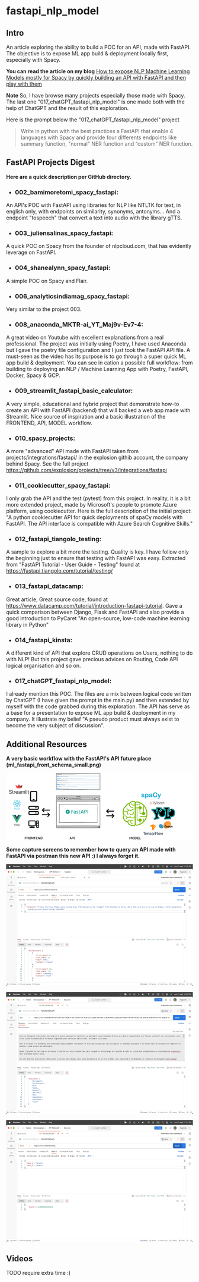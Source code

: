 # fastapi_nlp_model

## Intro
An article exploring the ability to build a POC for an API, made with FastAPI. The objective is to expose ML app build & deployment locally first, especially with Spacy.

**You can read the article on my blog**
[How to expose NLP Machine Learning Models mostly for Spacy by quickly building an API with FastAPI and then play with them](https://flaven.fr/2023/09/how-to-expose-nlp-machine-learning-models-mostly-for-spacy-by-quickly-building-an-api-with-fastapi-and-then-play-with-them/)


**Note**
So, I have browse many projects especially those made with Spacy. The last one "017_chatGPT_fastapi_nlp_model" is one made both with the help of ChatGPT and the result of this exploration.

Here is the prompt below the "017_chatGPT_fastapi_nlp_model" project
> Write in python with the best practices a FastAPI that enable 4 languages with Spacy and provide four differents endpoints like summary function, "normal" NER function and “custom” NER function.

## FastAPI Projects Digest
**Here are a quick description per GitHub directory.**

- ### 002_bamimoretomi_spacy_fastapi:
An API's POC with FastAPI using libraries for NLP like NTLTK for text, in english only, with endpoints on similarity, synonyms, antonyms... And a endpoint "tospeech" that convert a text into audio with the library gTTS.


- ### 003_juliensalinas_spacy_fastapi:
A quick POC on Spacy from the founder of nlpcloud.com, that has evidently leverage on FastAPI.

- ### 004_shanealynn_spacy_fastapi:
A simple POC on Spacy and Flair.

- ### 006_analyticsindiamag_spacy_fastapi:
Very similar to the project 003.

- ### 008_anaconda_MKTR-ai_YT_Maj9v-Ev7-4:
A great video on Youtube with excellent explanations from a real professional. The project was initially using Poetry, I have used Anaconda but I gave the poetry file configuration and I just took the FastAPI API file. A must-seen as the video has its purpose is to go through a super quick ML app build & deployment.  You can see in cation a possible full workflow: from building to deploying an NLP / Machine Learning App with Poetry, FastAPI, Docker, Spacy & GCP. 

- ### 009_streamlit_fastapi_basic_calculator:
A very simple, educational and hybrid project that demonstrate how-to create an API with FastAPI (backend) that will backed a web app made with Streamlit. Nice source of inspiration and a basic illustration of the FRONTEND, API, MODEL workflow.

- ### 010_spacy_projects:
A more "advanced" API made with FastAPI taken from projects/integrations/fastapi/ in the explosion githib account, the company behind Spacy. See the full project <a href="https://github.com/explosion/projects/tree/v3/integrations/fastapi" target="_blank" rel="noopener">https://github.com/explosion/projects/tree/v3/integrations/fastapi</a>




- ### 011_cookiecutter_spacy_fastapi:
I only grab the API and the test (pytest) from this project. In reality, it is a bit more extended project, made by Microsoft's people to promote Azure platform, using cookiecutter. Here is the full description of the initial project: "A python cookiecutter API for quick deployments of spaCy models with FastAPI. The API interface is compatible with Azure Search Cognitive Skills."


- ### 012_fastapi_tiangolo_testing:
A sample to explore a bit more the testing. Quality is key. I have follow only the beginning just to ensure that testing with FastAPI  was easy. Extracted from "FastAPI Tutorial - User Guide - Testing" found at 
<a href="https://github.com/explosion/projects/tree/v3/integrations/fastapi" target="_blank" rel="noopener">https://fastapi.tiangolo.com/tutorial/testing/</a>



- ### 013_fastapi_datacamp:
Great article, Great source code, found at 
<a href="https://www.datacamp.com/tutorial/introduction-fastapi-tutorial" target="_blank" rel="noopener">https://www.datacamp.com/tutorial/introduction-fastapi-tutorial</a>. Gave a quick comparison between Django, Flask and FastAPI and also provide a good introduction to PyCaret "An open-source, low-code machine learning library in Python"


- ### 014_fastapi_kinsta:
A different kind of API that explore CRUD operations on Users, nothing to do with NLP! But this project gave precious advices on Routing, Code API logical organisation and so on.

- ### 017_chatGPT_fastapi_nlp_model:
I already mention this POC. The files are a mix between logical code written by ChatGPT (I have given the prompt in the main.py) and then extended by myself with the code grabbed during this exploration. The API has serve as a base for a presentation to expose ML app build & deployment in my company. It illustrate my belief "A pseudo product must always exist to become the very subject of discussion".



## Additional Resources


**A very basic workflow with the FastAPI's API future place (ml_fastapi_front_schema_small.png)**

[![A very basic workflow with the FastAPI's API future place (ml_fastapi_front_schema_small.png)](ml_fastapi_front_schema_small.png)](https://flaven.fr/)


**Some capture screens to remember how to query an API made with FastAPI via postman this new API :) I always forget it.**

[![(fastapi_postman_remember_1.png) How to query an API made with FastAPI via postman](fastapi_postman_remember_1.png)](https://flaven.fr/)

[![(fastapi_postman_remember_2.png) How to query an API made with FastAPI via postman](fastapi_postman_remember_2.png)](https://flaven.fr/)

[![(fastapi_postman_remember_3.png) How to query an API made with FastAPI via postman](fastapi_postman_remember_3.png)](https://flaven.fr/)



## Videos
TODO require extra time :)